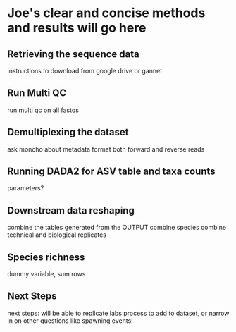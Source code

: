 # Joe's clear and concise methods and results will go here

## Retrieving the sequence data
instructions to download from google drive or gannet

## Run Multi QC
run multi qc on all fastqs

## Demultiplexing the dataset
ask moncho about metadata format
both forward and reverse reads

## Running DADA2 for ASV table and taxa counts
parameters?

## Downstream data reshaping
combine the tables generated from the OUTPUT
combine species
combine technical and biological replicates

## Species richness
dummy variable, sum rows

## Next Steps
next steps: will be able to replicate labs process to add to dataset, or narrow in on other questions like spawning events!
